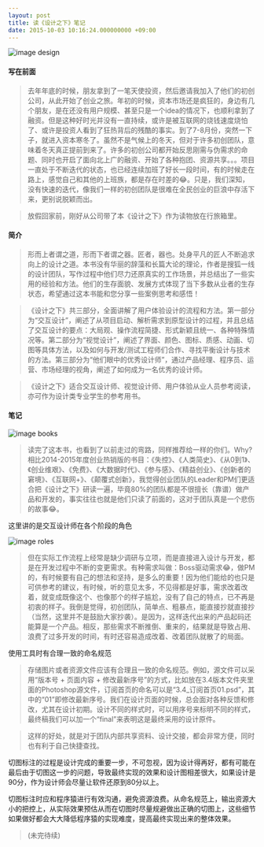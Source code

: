 ```yaml
---
layout: post
title: 读《设计之下》笔记
date: 2015-10-03 10:16:24.000000000 +09:00
---
```

![image design](http://o9lammkmn.bkt.clouddn.com/IMG_201510030001.jpg)

#### 写在前面

> 去年年底的时候，朋友拿到了一笔天使投资，然后邀请我加入了他们的初创公司，从此开始了创业之旅。年初的时候，资本市场还是疯狂的，身边有几个朋友，是在还没有用户规模、甚至只是一个idea的情况下，也顺利拿到了融资。但是这种好时光并没有一直持续，或许是被互联网的烧钱速度烧怕了、或许是投资人看到了狂热背后的残酷的事实。到了7-8月份，突然一下子，就进入资本寒冬了。虽然不是气候上的冬天，但对于许多初创团队，意味着冬天真正提前到来了。许多的初创公司都开始反思刚需与伪需求的命题、同时也开启了面向北上广的融资、开始了各种抱团、资源共享。。。项目一直处于不断迭代的状态，也已经连续加班了好长一段时间，有的时候走在路上，感觉自己和其他的上班族，都是存在时差的😂。只是，我们深知，没有快速的迭代，像我们一样的初创团队是很难在全民创业的巨浪中存活下来，更别说脱颖而出。

> 放假回家前，刚好从公司带了本《设计之下》作为读物放在行旅箱里。

#### 简介

> 形而上者谓之道，形而下者谓之器。匠者，器也。处身平凡的匠人不断追求向上的设计之道。本书没有华丽的辞藻和长篇大论的理论，作者是搜狐一线的设计团队，写作过程中他们尽力还原真实的工作场景，并总结出了一些实用的经验和方法。他们的生存面貌、发展方式体现了当下多数从业者的生存状态，希望通过这本书能和您分享一些案例思考和感悟！

>《设计之下》共三部分，全面讲解了用户体验设计的流程和方法。第一部分为“交互设计”，阐述了从项目启动、解析需求到原型设计的过程，并且总结了交互设计的要点：大局观、操作流程简捷、形式新颖且统一、各种特殊情况等。第二部分为“视觉设计”，阐述了界面、颜色、图标、质感、动画、切图等具体方法，以及如何与开发/测试工程师们合作、寻找平衡设计与技术的方法。第三部分为“他们眼中的优秀设计师”，通过产品经理、程序员、运营、市场经理的视角，阐述了如何成为一名优秀的设计师。

>《设计之下》适合交互设计师、视觉设计师、用户体验从业人员参考阅读，亦可作为设计类专业学生的参考用书。

#### 笔记
![image books](http://o9lammkmn.bkt.clouddn.com/IMG_201610030002.JPG?imageView2/2/w/400)

> 读完了这本书，也看到了以前走过的弯路，同样推荐给一样的你们。Why? 相比2014-2015年度创业热销版的书目：《失控》、《人类简史》、《从0到1》、《创业维艰》、《免费》、《大数据时代》、《参与感》、《精益创业》、《创新者的窘境》、《互联网+》、《颠覆式创新》，我觉得创业团队的Leader和PM们更适合把《设计之下》研读一遍，毕竟80%的团队都是不很擅长（靠谱）做产品和开发的，事实往往也就是他们只读了前面的，这对于团队真是一个悲伤的故事😂。

这里讲的是交互设计师在各个阶段的角色

![image roles](http://o9lammkmn.bkt.clouddn.com/IMG_201510030006.JPG?imageView2/2/w/800)

> 但在实际工作流程上经常是缺少调研与立项，而是直接进入设计与开发，都是在开发过程中不断的变更需求。有种需求叫做：Boss驱动需求😂，做PM的，有时候要有自己的想法和坚持，是多么的重要！因为他们能给的也只是可供参考的建议，有时候，听的意见太多，不见得都是好事，需求改着改着，就变成既像这个、也像那个的样子尴尬，没有了自己的特点，已不再是初衷的样子。我倒是觉得，初创团队，简单点、粗暴点，能直接抄就直接抄（当然，这里并不是鼓励大家抄袭）。是因为，这样迭代出来的产品起码还能算是一个产品。相反，那些需求不断推倒、重来的，结果就是导致占用、浪费了过多开发的时间，有时还容易造成改着、改着团队就散了的局面。

使用工具时有合理一致的命名规范

> 存储图片或者资源文件应该有合理且一致的命名规范。例如，源文件可以采用“版本号 + 页面内容 + 修改最新序号”的方式，比如放在3.4版本文件夹里面的Photoshop源文件，订阅首页的命名可以是“3.4_订阅首页01.psd”，其中的“01”即修改最新序号。我们在设计页面的时候，总会面对各种反馈和修改，尤其在设计初期。设计不同的样式时，可以用序号来标明不同的样式，最终稿我们可以加一个“final”来表明这是最终采用的设计原件。

> 这样的好处，就是对于团队内部共享资料、设计交接，都会非常方便，同时也有利于自己快捷查找。

切图标注的过程是设计完成的重要一步，不可忽视，因为设计得再好，都有可能在最后由于切图这一步的问题，导致最终实现的效果和设计图相差很大，如果设计是90分，作为设计师会尽量让软件还原到80分以上。

切图标注时应和程序猿进行有效沟通，避免资源浪费。从命名规范上，输出资源大小的把控上，从实际效果预估从而在切图时尽量规避做出正确的切图上，这些细节如果做好都会大大降低程序猿的实现难度，提高最终实现出来的整体效果。

<!--带阴影的按钮:客户端有的按钮是带阴影的，这时候我们用上面的方法来标注，会发现实际情况下，文字显示并不是在按钮的中心区域。这是为什么呢？因为我们右边的文字显示区域，把阴影也画上了，因此只要把下面阴影避开，不画上黑线，就会在按钮正中显示，-->


> (未完待续)

